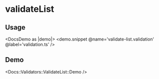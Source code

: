 # validateList

## Usage
<DocsDemo as |demo|>
    <demo.snippet
        @name='validate-list.validation'
        @label='validation.ts'
    />
</DocsDemo>

## Demo
<Docs::Validators::ValidateList::Demo />
